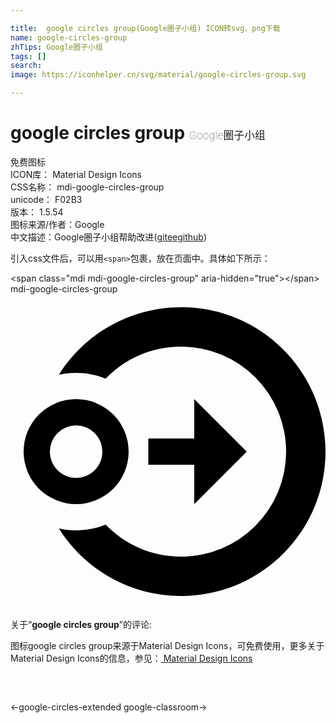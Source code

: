 ```yaml
---

title:  google circles group(Google圈子小组) ICON转svg、png下载
name: google-circles-group
zhTips: Google圈子小组
tags: []
search: 
image: https://iconhelper.cn/svg/material/google-circles-group.svg

---
```


# google circles group  <small style="font-size: 60%;font-weight: 100">Google圈子小组</small>


<div class="detail-page">
<p>
<span><span class="badge-success badge">免费图标</span> </span>
<br/>
<span>
ICON库：
<span class="badge-secondary badge">Material Design Icons</span> 
</span>
<br/>
<span>
CSS名称：
<span class="badge-secondary badge">mdi-google-circles-group</span> 
</span>
<br/>
<span>
unicode：
<span class="badge-secondary badge">F02B3</span> 
<copy-btn content='F02B3' btn-title=""></copy-btn>
<copy-btn :content='String.fromCodePoint(parseInt("F02B3", 16))' btn-title="复制U"></copy-btn>
</span>
<br/>
<span>
版本：
<span class="badge-secondary badge">1.5.54</span> 
</span>
<br/>
<span>图标来源/作者：<span class="badge-light badge">Google</span></span> 
<br/>
<span class="zh-detail">中文描述：<span class="badge-primary badge">Google圈子小组</span><span class="help-link"><span>帮助改进</span>(<a href="https://gitee.com/liuwave/icon-helper/edit/master/json/material/google-circles-group.json" target="_blank" rel="noopener noreferrer">gitee</a><a href="https://github.com/liuwave/icon-helper/edit/master/json/material/google-circles-group.json" target="_blank" rel="noopener noreferrer">github</a></span>)</span><br/>
</p>
</div>
<div class="alert alert-dark">
  <i class="mdi mdi-google-circles-group mdi-48px"></i>
  <i class="mdi mdi-google-circles-group mdi-36px"></i>
  <i class="mdi mdi-google-circles-group mdi-24px"></i>
  <i class="mdi mdi-google-circles-group mdi-18px"></i>
</div>
<div>
  <p>引入css文件后，可以用<code>&lt;span&gt;</code>包裹，放在页面中。具体如下所示：    
  </p>
  <div class="alert alert-primary" style="font-size: 14px">
    &lt;span class="mdi mdi-google-circles-group" aria-hidden="true"&gt;&lt;/span&gt;
    <copy-btn content='<span class="mdi mdi-google-circles-group" aria-hidden="true"></span>'></copy-btn>
  </div>
  <div class="alert alert-secondary">
    <i class="mdi mdi-google-circles-group"
    style="font-size: 24px"
    aria-hidden="true"></i> mdi-google-circles-group
    <copy-btn content="mdi-google-circles-group" btn-title="复制图标名称"></copy-btn>
  </div>
</div>
<div id="svg" class="svg-wrap">
<svg xmlns="http://www.w3.org/2000/svg" viewBox="0 0 24 24"><path d="M5,10A2,2 0 0,0 3,12C3,13.11 3.9,14 5,14C6.11,14 7,13.11 7,12A2,2 0 0,0 5,10M5,16A4,4 0 0,1 1,12A4,4 0 0,1 5,8A4,4 0 0,1 9,12A4,4 0 0,1 5,16M10.5,11H14V8L18,12L14,16V13H10.5V11M5,6C4.55,6 4.11,6.05 3.69,6.14C5.63,3.05 9.08,1 13,1C19.08,1 24,5.92 24,12C24,18.08 19.08,23 13,23C9.08,23 5.63,20.95 3.69,17.86C4.11,17.95 4.55,18 5,18C5.8,18 6.56,17.84 7.25,17.56C8.71,19.07 10.74,20 13,20A8,8 0 0,0 21,12A8,8 0 0,0 13,4C10.74,4 8.71,4.93 7.25,6.44C6.56,6.16 5.8,6 5,6Z" /></svg>
</div>
<detail full-name='mdi-google-circles-group'></detail>
<div class="icon-detail__container">
<p>关于“<b>google circles group</b>”的评论:</p>
</div>
<Vssue title="关于“google circles group”的评论" />    
<div><p>图标google circles group来源于Material Design Icons，可免费使用，更多关于 Material Design Icons的信息，参见：<a target="_blank" href="https://iconhelper.cn/material.html"> Material Design Icons</a>
</p></div>

<div style="padding:2rem 0 " class="page-nav"><p class="inner"><span class="prev">←<router-link to="/icon/google-circles-extended.html">google-circles-extended</router-link></span> <span class="next"><router-link to="/icon/google-classroom.html">google-classroom</router-link>→</span></p></div>

